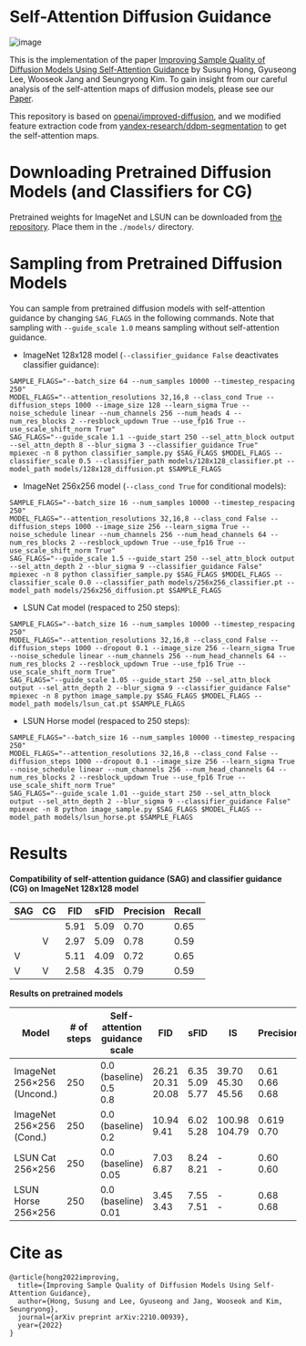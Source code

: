 # Self-Attention Diffusion Guidance
![image](https://user-images.githubusercontent.com/5498512/194516853-18048309-06c1-4e7c-9a3d-9d911186272a.png)

This is the implementation of the paper <a href="https://arxiv.org/abs/2210.00939">Improving Sample Quality of Diffusion Models Using Self-Attention Guidance</a> by Susung Hong, Gyuseong Lee, Wooseok Jang and Seungryong Kim. To gain insight from our careful analysis of the self-attention maps of diffusion models, please see our [Paper](https://arxiv.org/abs/2210.00939).

This repository is based on [openai/improved-diffusion](https://github.com/openai/improved-diffusion), and we modified feature extraction code from [yandex-research/ddpm-segmentation](https://github.com/yandex-research/ddpm-segmentation) to get the self-attention maps.

# Downloading Pretrained Diffusion Models (and Classifiers for CG)
Pretrained weights for ImageNet and LSUN can be downloaded from [the repository](https://github.com/openai/improved-diffusion). Place them in the `./models/` directory.

# Sampling from Pretrained Diffusion Models
You can sample from pretrained diffusion models with self-attention guidance by changing  `SAG_FLAGS` in the following commands. Note that sampling with `--guide_scale 1.0` means sampling without self-attention guidance.

 * ImageNet 128x128 model (`--classifier_guidance False` deactivates classifier guidance):
```
SAMPLE_FLAGS="--batch_size 64 --num_samples 10000 --timestep_respacing 250"
MODEL_FLAGS="--attention_resolutions 32,16,8 --class_cond True --diffusion_steps 1000 --image_size 128 --learn_sigma True --noise_schedule linear --num_channels 256 --num_heads 4 --num_res_blocks 2 --resblock_updown True --use_fp16 True --use_scale_shift_norm True"
SAG_FLAGS="--guide_scale 1.1 --guide_start 250 --sel_attn_block output --sel_attn_depth 8 --blur_sigma 3 --classifier_guidance True"
mpiexec -n 8 python classifier_sample.py $SAG_FLAGS $MODEL_FLAGS --classifier_scale 0.5 --classifier_path models/128x128_classifier.pt --model_path models/128x128_diffusion.pt $SAMPLE_FLAGS
```

 * ImageNet 256x256 model (`--class_cond True` for conditional models):
```
SAMPLE_FLAGS="--batch_size 16 --num_samples 10000 --timestep_respacing 250"
MODEL_FLAGS="--attention_resolutions 32,16,8 --class_cond False --diffusion_steps 1000 --image_size 256 --learn_sigma True --noise_schedule linear --num_channels 256 --num_head_channels 64 --num_res_blocks 2 --resblock_updown True --use_fp16 True --use_scale_shift_norm True"
SAG_FLAGS="--guide_scale 1.5 --guide_start 250 --sel_attn_block output --sel_attn_depth 2 --blur_sigma 9 --classifier_guidance False"
mpiexec -n 8 python classifier_sample.py $SAG_FLAGS $MODEL_FLAGS --classifier_scale 0.0 --classifier_path models/256x256_classifier.pt --model_path models/256x256_diffusion.pt $SAMPLE_FLAGS
```

 * LSUN Cat model (respaced to 250 steps):
```
SAMPLE_FLAGS="--batch_size 16 --num_samples 10000 --timestep_respacing 250"
MODEL_FLAGS="--attention_resolutions 32,16,8 --class_cond False --diffusion_steps 1000 --dropout 0.1 --image_size 256 --learn_sigma True --noise_schedule linear --num_channels 256 --num_head_channels 64 --num_res_blocks 2 --resblock_updown True --use_fp16 True --use_scale_shift_norm True"
SAG_FLAGS="--guide_scale 1.05 --guide_start 250 --sel_attn_block output --sel_attn_depth 2 --blur_sigma 9 --classifier_guidance False"
mpiexec -n 8 python image_sample.py $SAG_FLAGS $MODEL_FLAGS --model_path models/lsun_cat.pt $SAMPLE_FLAGS
```

 * LSUN Horse model (respaced to 250 steps):
```
SAMPLE_FLAGS="--batch_size 16 --num_samples 10000 --timestep_respacing 250"
MODEL_FLAGS="--attention_resolutions 32,16,8 --class_cond False --diffusion_steps 1000 --dropout 0.1 --image_size 256 --learn_sigma True --noise_schedule linear --num_channels 256 --num_head_channels 64 --num_res_blocks 2 --resblock_updown True --use_fp16 True --use_scale_shift_norm True"
SAG_FLAGS="--guide_scale 1.01 --guide_start 250 --sel_attn_block output --sel_attn_depth 2 --blur_sigma 9 --classifier_guidance False"
mpiexec -n 8 python image_sample.py $SAG_FLAGS $MODEL_FLAGS --model_path models/lsun_horse.pt $SAMPLE_FLAGS
```

# Results

**Compatibility of self-attention guidance (SAG) and classifier guidance (CG) on ImageNet 128x128 model**

| SAG | CG | FID | sFID | Precision | Recall |
|-------------------|-------------------|---------------------|--------------------|--------------------|--------------------|
|  |  | 5.91 | 5.09 | 0.70 | 0.65 |
|  | V | 2.97 | 5.09 | 0.78 | 0.59 |
| V |  | 5.11 | 4.09 | 0.72 | 0.65 |
| V | V | 2.58 | 4.35 | 0.79 | 0.59 |

**Results on pretrained models**

| Model | # of steps | Self-attention guidance scale | FID | sFID | IS | Precision | Recall |
|---|--------------------|-------------------|-------------------|---------------------|--------------------|--------------------|--------------------|
| ImageNet 256×256 (Uncond.) | 250 | 0.0 (baseline)<br>0.5<br>0.8 | 26.21<br>20.31<br>20.08 | 6.35<br>5.09<br>5.77 | 39.70<br>45.30<br>45.56 | 0.61<br>0.66<br>0.68 | 0.63<br>0.61<br>0.59 |
| ImageNet 256×256 (Cond.) | 250 | 0.0 (baseline)<br>0.2 | 10.94<br>9.41 | 6.02<br>5.28 | 100.98<br>104.79 | 0.619<br>0.70 | 0.63<br>0.62 |
| LSUN Cat 256×256 | 250 | 0.0 (baseline)<br>0.05 | 7.03<br>6.87 | 8.24<br>8.21 | -<br>- | 0.60<br>0.60 | 0.53<br>0.50 |
| LSUN Horse 256×256 | 250 | 0.0 (baseline)<br>0.01 | 3.45<br>3.43 | 7.55<br>7.51 | -<br>- | 0.68<br>0.68 | 0.56<br>0.55 |

# Cite as
```
@article{hong2022improving,
  title={Improving Sample Quality of Diffusion Models Using Self-Attention Guidance},
  author={Hong, Susung and Lee, Gyuseong and Jang, Wooseok and Kim, Seungryong},
  journal={arXiv preprint arXiv:2210.00939},
  year={2022}
}
```
